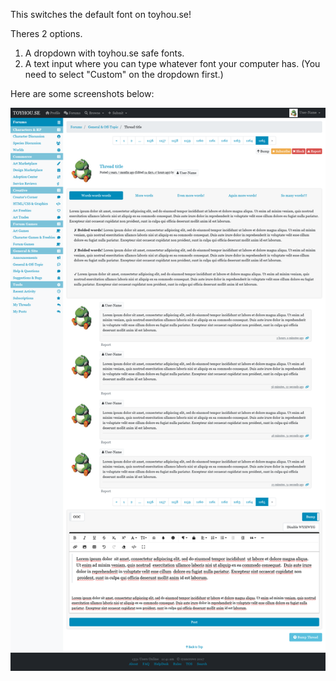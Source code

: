 This switches the default font on toyhou.se!

Theres 2 options.

1. A dropdown with toyhou.se safe fonts.
2. A text input where you can type whatever font your computer has. (You need to select "Custom" on the dropdown first.)

Here are some screenshots below:

<img src="https://raw.githubusercontent.com/Proxybat/UserCSS/main/Toyhouse/TH-Default-Font-Switcher/th%20font%20switcher%20mockup%202.png?token=GHSAT0AAAAAABTK64WSWZJ7J2R74BP2DN4SYS7A6QQ"></img>
